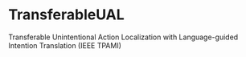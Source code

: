 # TransferableUAL
Transferable Unintentional Action Localization with Language-guided Intention Translation (IEEE TPAMI)

